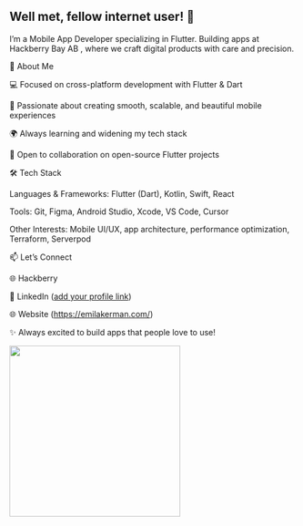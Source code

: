 ## Well met, fellow internet user! 🫡

I’m a Mobile App Developer specializing in Flutter.
Building apps at Hackberry Bay AB
, where we craft digital products with care and precision.

🚀 About Me

💻 Focused on cross-platform development with Flutter & Dart

📱 Passionate about creating smooth, scalable, and beautiful mobile experiences

🌍 Always learning and widening my tech stack

🤝 Open to collaboration on open-source Flutter projects

🛠 Tech Stack

Languages & Frameworks: Flutter (Dart), Kotlin, Swift, React

Tools: Git, Figma, Android Studio, Xcode, VS Code, Cursor

Other Interests: Mobile UI/UX, app architecture, performance optimization, Terraform, Serverpod

📫 Let’s Connect

🌐 Hackberry

💼 LinkedIn
 ([add your profile link](https://www.linkedin.com/in/emil-aakerman/))

🌐 Website
 (https://emilakerman.com/)

✨ Always excited to build apps that people love to use!


<p><a href="https://community.vaunt.dev/board/emilakerman/achievements"><img src="https://api.vaunt.dev/v1/github/entities/emilakerman/achievements/8d50131a-5390-4930-bf76-358636f52f0b?format=svg&style=raw" width="300"/></a></p>
